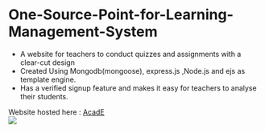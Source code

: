 # One-Source-Point-for-Learning-Management-System
<ul>
<li><div>A website for teachers to conduct quizzes and assignments with a clear-cut design</div></li>
<li><div>Created Using Mongodb(mongoose), express.js ,Node.js and ejs as template engine.</div></li>
<li><div>Has a verified signup feature and makes it easy for teachers to analyse
their students.</div></li>
</ul>

<div>
  Website hosted here : <a href="https://acade-app.herokuapp.com/">AcadE</a>
</div>

<img src="/projectImages/HomePage">